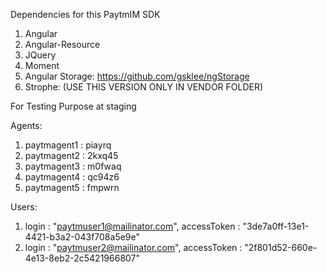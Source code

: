 Dependencies for this PaytmIM SDK

1) Angular
3) Angular-Resource
3) JQuery
4) Moment
5) Angular Storage: https://github.com/gsklee/ngStorage
6) Strophe: (USE THIS VERSION ONLY IN VENDOR FOLDER)


For Testing Purpose at staging

Agents:
1) paytmagent1	: piayrq
2) paytmagent2  : 2kxq45
3) paytmagent3	: m0fwaq
4) paytmagent4	: qc94z6
5) paytmagent5	: fmpwrn


Users:
1) login : "paytmuser1@mailinator.com",
	accessToken : "3de7a0ff-13e1-4421-b3a2-043f708a5e9e"
2) login : "paytmuser2@mailinator.com",
	accessToken : "2f801d52-660e-4e13-8eb2-2c5421966807"